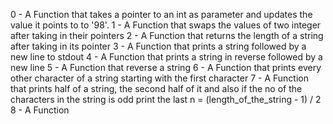 0 - A Function that takes a pointer to an int as parameter and updates the value it points to to '98'.
1 - A Function that swaps the values of two integer after taking in their pointers
2 - A Function that returns the length of a string after taking in its pointer
3 - A Function that prints a string followed by a new line to stdout
4 - A Function that prints a string in reverse followed by a new line
5 - A Function that reverse a string
6 - A Function that prints every other character of a string starting with the first character
7 - A Function that prints half of a string, the second half of it and also if the no of the characters in the string is odd print the last n = (length_of_the_string - 1) / 2
8 - A Function
